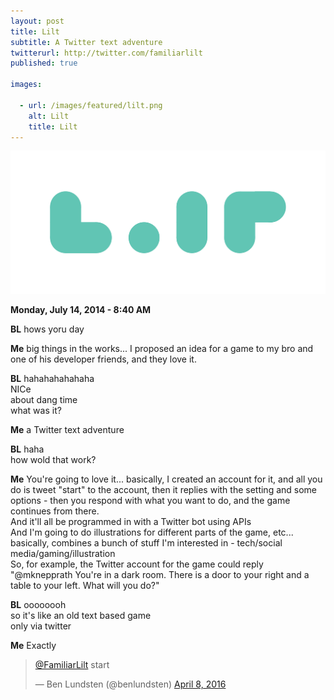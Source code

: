 ```yaml
---
layout: post
title: Lilt
subtitle: A Twitter text adventure
twitterurl: http://twitter.com/familiarlilt
published: true

images:

  - url: /images/featured/lilt.png
    alt: Lilt
    title: Lilt
---
```


<img class="aligncenter" src="/images/lilt/logo.png" alt="lilt" />

<p><b>Monday, July 14, 2014 - 8:40 AM</b></p>

<p class="wow fadeInUp"><b class="chat bl">BL</b> hows yoru day</p>
<p class="wow fadeInUp"><b class="chat">Me</b> big things in the works... I proposed an idea for a game to my bro and one of his developer friends, and they love it.</p>
<p class="wow fadeInUp"><b class="chat bl">BL</b> hahahahahahaha<br/>
NICe<br/>
about dang time<br/>
what was it?</p>
<p class="wow fadeInUp"><b class="chat">Me</b> a Twitter text adventure</p>
<p class="wow fadeInUp"><b class="chat bl">BL</b> haha<br/>
how wold that work?</p>
<p class="wow fadeInUp"><b class="chat">Me</b> You're going to love it... basically, I created an account for it, and all you do is tweet "start" to the account, then it replies with the setting and some options - then you respond with what you want to do, and the game continues from there.<br/>
And it'll all be programmed in with a Twitter bot using APIs<br/>
And I'm going to do illustrations for different parts of the game, etc...<br/>
basically, combines a bunch of stuff I'm interested in - tech/social media/gaming/illustration<br/>
So, for example, the Twitter account for the game could reply "@mknepprath You're in a dark room. There is a door to your right and a table to your left. What will you do?"</p>
<p class="wow fadeInUp"><b class="chat bl">BL</b> oooooooh<br/>
so it's like an old text based game<br/>
only via twitter</p>
<p class="wow fadeInUp"><b class="chat">Me</b> Exactly</p>

<blockquote class="twitter-tweet" data-lang="en"><p lang="en" dir="ltr"><a href="https://twitter.com/FamiliarLilt">@FamiliarLilt</a> start</p>&mdash; Ben Lundsten (@benlundsten) <a href="https://twitter.com/benlundsten/status/718457134485082114">April 8, 2016</a></blockquote>
